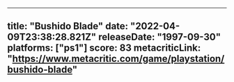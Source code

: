 
---
title: "Bushido Blade"
date: "2022-04-09T23:38:28.821Z"
releaseDate: "1997-09-30"
platforms: ["ps1"]
score: 83
metacriticLink: "https://www.metacritic.com/game/playstation/bushido-blade"
---
